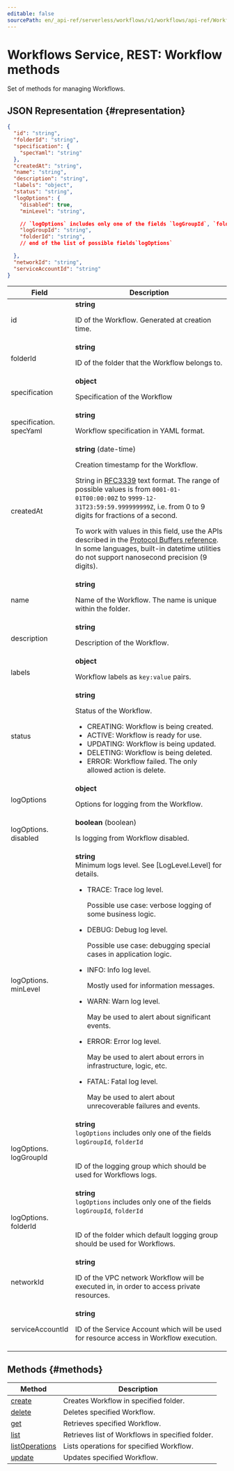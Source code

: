 ```yaml
---
editable: false
sourcePath: en/_api-ref/serverless/workflows/v1/workflows/api-ref/Workflow/index.md
---
```


# Workflows Service, REST: Workflow methods
Set of methods for managing Workflows.
## JSON Representation {#representation}
```json 
{
  "id": "string",
  "folderId": "string",
  "specification": {
    "specYaml": "string"
  },
  "createdAt": "string",
  "name": "string",
  "description": "string",
  "labels": "object",
  "status": "string",
  "logOptions": {
    "disabled": true,
    "minLevel": "string",

    // `logOptions` includes only one of the fields `logGroupId`, `folderId`
    "logGroupId": "string",
    "folderId": "string",
    // end of the list of possible fields`logOptions`

  },
  "networkId": "string",
  "serviceAccountId": "string"
}
```
 
Field | Description
--- | ---
id | **string**<br><p>ID of the Workflow. Generated at creation time.</p> 
folderId | **string**<br><p>ID of the folder that the Workflow belongs to.</p> 
specification | **object**<br><p>Specification of the Workflow</p> 
specification.<br>specYaml | **string**<br><p>Workflow specification in YAML format.</p> 
createdAt | **string** (date-time)<br><p>Creation timestamp for the Workflow.</p> <p>String in <a href="https://www.ietf.org/rfc/rfc3339.txt">RFC3339</a> text format. The range of possible values is from ``0001-01-01T00:00:00Z`` to ``9999-12-31T23:59:59.999999999Z``, i.e. from 0 to 9 digits for fractions of a second.</p> <p>To work with values in this field, use the APIs described in the <a href="https://developers.google.com/protocol-buffers/docs/reference/overview">Protocol Buffers reference</a>. In some languages, built-in datetime utilities do not support nanosecond precision (9 digits).</p> 
name | **string**<br><p>Name of the Workflow. The name is unique within the folder.</p> 
description | **string**<br><p>Description of the Workflow.</p> 
labels | **object**<br><p>Workflow labels as ``key:value`` pairs.</p> 
status | **string**<br><p>Status of the Workflow.</p> <ul> <li>CREATING: Workflow is being created.</li> <li>ACTIVE: Workflow is ready for use.</li> <li>UPDATING: Workflow is being updated.</li> <li>DELETING: Workflow is being deleted.</li> <li>ERROR: Workflow failed. The only allowed action is delete.</li> </ul> 
logOptions | **object**<br><p>Options for logging from the Workflow.</p> 
logOptions.<br>disabled | **boolean** (boolean)<br><p>Is logging from Workflow disabled.</p> 
logOptions.<br>minLevel | **string**<br>Minimum logs level.  See [LogLevel.Level] for details.<br><ul> <li> <p>TRACE: Trace log level.</p> <p>Possible use case: verbose logging of some business logic.</p> </li> <li> <p>DEBUG: Debug log level.</p> <p>Possible use case: debugging special cases in application logic.</p> </li> <li> <p>INFO: Info log level.</p> <p>Mostly used for information messages.</p> </li> <li> <p>WARN: Warn log level.</p> <p>May be used to alert about significant events.</p> </li> <li> <p>ERROR: Error log level.</p> <p>May be used to alert about errors in infrastructure, logic, etc.</p> </li> <li> <p>FATAL: Fatal log level.</p> <p>May be used to alert about unrecoverable failures and events.</p> </li> </ul> 
logOptions.<br>logGroupId | **string** <br>`logOptions` includes only one of the fields `logGroupId`, `folderId`<br><br><p>ID of the logging group which should be used for Workflows logs.</p> 
logOptions.<br>folderId | **string** <br>`logOptions` includes only one of the fields `logGroupId`, `folderId`<br><br><p>ID of the folder which default logging group should be used for Workflows.</p> 
networkId | **string**<br><p>ID of the VPC network Workflow will be executed in, in order to access private resources.</p> 
serviceAccountId | **string**<br><p>ID of the Service Account which will be used for resource access in Workflow execution.</p> 

## Methods {#methods}
Method | Description
--- | ---
[create](create.md) | Creates Workflow in specified folder.
[delete](delete.md) | Deletes specified Workflow.
[get](get.md) | Retrieves specified Workflow.
[list](list.md) | Retrieves list of Workflows in specified folder.
[listOperations](listOperations.md) | Lists operations for specified Workflow.
[update](update.md) | Updates specified Workflow.